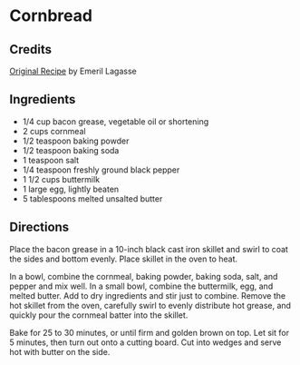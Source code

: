 # Cornbread 

<!-- BEGIN content -->

## Credits

[Original Recipe](http://www.foodtv.com/recipes/re-c1/0,6255,18740,00.html "http://www.foodtv.com/recipes/re-c1/0,6255,18740,00.html") by Emeril Lagasse

## Ingredients

- 1/4 cup bacon grease, vegetable oil or shortening
- 2 cups cornmeal
- 1/2 teaspoon baking powder
- 1/2 teaspoon baking soda
- 1 teaspoon salt
- 1/4 teaspoon freshly ground black pepper
- 1 1/2 cups buttermilk
- 1 large egg, lightly beaten
- 5 tablespoons melted unsalted butter

## Directions

Place the bacon grease in a 10-inch black cast iron skillet and swirl to coat the sides and bottom evenly. Place skillet in the oven to heat.   
  
 In a bowl, combine the cornmeal, baking powder, baking soda, salt, and pepper and mix well. In a small bowl, combine the buttermilk, egg, and melted butter. Add to dry ingredients and stir just to combine. Remove the hot skillet from the oven, carefully swirl to evenly distribute hot grease, and quickly pour the cornmeal batter into the skillet.   
  
 Bake for 25 to 30 minutes, or until firm and golden brown on top. Let sit for 5 minutes, then turn out onto a cutting board. Cut into wedges and serve hot with butter on the side.

<!-- END content -->

